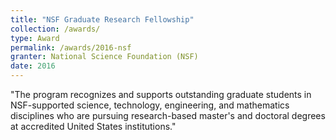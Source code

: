 ```yaml
---
title: "NSF Graduate Research Fellowship"
collection: /awards/
type: Award
permalink: /awards/2016-nsf
granter: National Science Foundation (NSF)
date: 2016
---
```


"The program recognizes and supports outstanding graduate students in NSF-supported science, technology, engineering, and mathematics disciplines who are pursuing research-based master's and doctoral degrees at accredited United States institutions."
